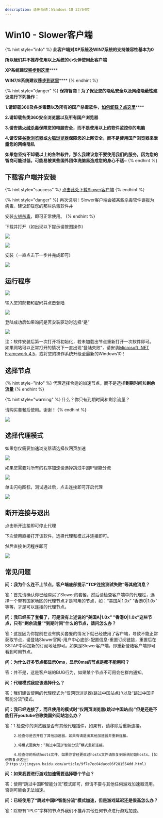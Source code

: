 ```yaml
---
description: 适用系统：Windows 10 32/64位
---
```


# Win10 - Slower客户端

{% hint style="info" %}
**此客户端对XP系统及WIN7系统的支持兼容性基本为0**

**所以我们并不推荐使用以上系统的小伙伴使用此客户端**

**XP系统建议**[**移步到这里**](windows-quan-jian-rong.md)\*\*\*\*

**WIN7/8系统建议**[**移步到这里**](win7-8-10-sstap.md)\*\*\*\*
{% endhint %}

{% hint style="danger" %}
**保持智商！为了保证您的隐私安全以及网络隐蔽性建议进行下列操作：**

**1.请卸载360及各类毒霸以及所有的国产杀毒软件，**[**如何卸载？点这里**](https://jingyan.baidu.com/article/4d58d5411fe5d99dd4e9c09b.html)\*\*\*\*

**2.请卸载各类360安全浏览器以及所有国产浏览器**

**3.请安装**[**火绒杀毒**](https://www.huorong.cn/)**保障您的电脑安全，而不是使用以上的软件监控你的电脑**

**4.请安装**[**谷歌浏览器**](https://www.google.com/intl/zh-CN/chrome/)**或**[**火狐浏览器**](https://www.mozilla.org/zh-CN/firefox/new/)**保障您的上网安全，而不是使用国产浏览器来泄露您的网络隐私**

**如果您坚持不卸载以上的各种软件，那么我建议您不要使用我们的服务，因为您的智商可能过低，可能易被某些国外团体洗脑易造成您的身心不适~**
{% endhint %}

## 下载客户端并安装

{% hint style="success" %}
[点击此处下载Slower客户端](https://slower.lanzous.com/i9nivta)
{% endhint %}

{% hint style="danger" %}
再次说明！Slower客户端会被某些杀毒软件误报为病毒。建议卸载您的那些杀毒软件并

安装[火绒杀毒](https://www.huorong.cn/person5.html)，即可正常使用。
{% endhint %}

下载并打开（如出现以下提示请按图操作）

![](https://cdn.slowerssr.top/docs/PC/ia_100000000389.png)

![](https://cdn.slowerssr.top/docs/PC/ia_100000000391.png)

安装（一直点击下一步并完成即可）

![](https://cdn.slowerssr.top/docs/PC/ia_100000000392.png)

## 运行程序

![](https://cdn.slowerssr.top/docs/PC/ia_100000000394.png)

输入您的邮箱和密码并点击登陆

![](https://cdn.slowerssr.top/docs/PC/ia_100000000395.png)

登陆成功后如果询问是否安装驱动时选择“是”

![](https://cdn.slowerssr.top/docs/PC/ia_100000000387.png)

注：软件安装后第一次打开将初始化，若未加载出节点重新打开一次软件即可。  
如果网站可以正常打开的情况下一直出现“登陆失败”，请安装[Microsoft .NET Framework 4.5](https://www.microsoft.com/zh-CN/download/details.aspx?id=30653)，或将您的操作系统升级至最新的Windows10！

## **选择节点**

{% hint style="info" %}
代理选择合适的加速节点，而不是选择**到期时间**和**剩余流量**
{% endhint %}

{% hint style="warning" %}
什么？你只有到期时间和剩余流量？

请购买套餐后使用。谢谢！
{% endhint %}

![](https://cdn.slowerssr.top/docs/PC/ia_100000000396.png)

## **选择代理模式**

如果您仅需要加速浏览器请选择仅网页加速

![](https://cdn.slowerssr.top/docs/PC/ia_100000000388.png)

如果您需要对所有的程序加速请选择跳过中国IP智能分流

![](https://cdn.slowerssr.top/docs/PC/ia_100000000390.png)

单击闪电图标，测试通过后，点击连接即可开启代理

![](https://cdn.slowerssr.top/docs/PC/ia_100000000396.png)

## **断开连接与退出**

点击断开连接即可停止代理

下次使用直接打开该软件，选择代理和模式并连接即可。

然后直接关闭程序即可

![](https://cdn.slowerssr.top/docs/PC/ia_100000000397.png)

## 常见问题

**问：我为什么连不上节点，客户端底部提示“TCP连接测试失败”等其他消息？**

答：首先请确认你已经购买了Slower的套餐，然后请检查客户端中的代理栏，选择一个带有国家地区的代理节点才是可用的节点，如：“美国A\|1.0x” ”香港O\|1.0x” 等等，才是可以连接的代理节点。

**问：我已经买了套餐了，可是没有上述说的“美国A\|1.0x” ”香港O\|1.0x”这些节点，只有“剩余流量”“到期时间”什么的节点，请问怎么办？**

答：这是因为你提前在没有购买套餐的情况下就已经使用了客户端，导致不能正常获取节点，请登陆Slower官网-用户中心底部-配置信息-重置订阅链接，重置后在SSTAP中添加新的订阅地址即可。如果是Slower客户端，即重新登陆客户端即可看到可用节点。

**问：为什么好多节点都显示0ms，显示0ms的节点是都不能用吗？**

答：并不是，这是客户端的BUG行为，如果某个节点不可用会在群内通知。

**问：代理模式我应该选择什么？**

答：我们建议使用的代理模式为“仅网页浏览器\(跳过中国站点\)”/以及“跳过中国IP智能分流”模式。

**问：我已经连接了，而且使用的模式时“仅网页浏览器\(跳过中国站点\)”但是还是不能打开youtube谷歌类国外网站怎么办？**

答：1.检查你的浏览器是否有其他代理插件，如果有，请移除后重新连接。

        2.检查你是否开启了其他加速器，如果有请退出其他加速器并重新连接。

        3.将模式更换为：“跳过中国IP智能分流”模式重新连接。

        4.检查你的系统hosts文件，如果你曾经更改过hosts文件请恢复到系统初始hosts。[如何恢复点这里](https://jingyan.baidu.com/article/9f7e7ec04dacc06f281554dd.html)

**问：如果我要进行游戏加速需要选择哪个节点？**

答：使用“跳过中国IP智能分流”模式即可，但请不要与其他任何游戏加速器混用。否则可能会无法加速。

**问：已经使用了“跳过中国IP智能分流”模式加速，但是游戏延迟还是很高怎么办？**

答：除带有“IPLC”字样的节点外我们不推荐其他任何节点进行游戏加速。

